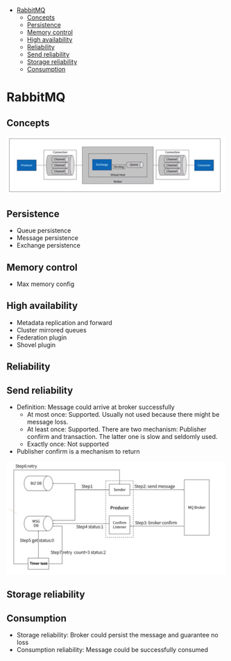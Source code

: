 - [RabbitMQ](#rabbitmq)
  - [Concepts](#concepts)
  - [Persistence](#persistence)
  - [Memory control](#memory-control)
  - [High availability](#high-availability)
  - [Reliability](#reliability)
  - [Send reliability](#send-reliability)
  - [Storage reliability](#storage-reliability)
  - [Consumption](#consumption)

# RabbitMQ

## Concepts

![Concepts](../.gitbook/assets/messagequeue_rabbitmq_concepts.png)

## Persistence

* Queue persistence
* Message persistence
* Exchange persistence

## Memory control

* Max memory config

## High availability

* Metadata replication and forward
* Cluster mirrored queues
* Federation plugin
* Shovel plugin

## Reliability

## Send reliability

* Definition: Message could arrive at broker successfully
  * At most once: Supported. Usually not used because there might be message loss. 
  * At least once: Supported. There are two mechanism: Publisher confirm and transaction. The latter one is slow and seldomly used. 
  * Exactly once: Not supported
* Publisher confirm is a mechanism to return 

![Sender reliability](../.gitbook/assets/messageQueue_rabbitmq_sendreliability.png)

## Storage reliability

## Consumption

* Storage reliability: Broker could persist the message and guarantee no loss
* Consumption reliability: Message could be successfully consumed
